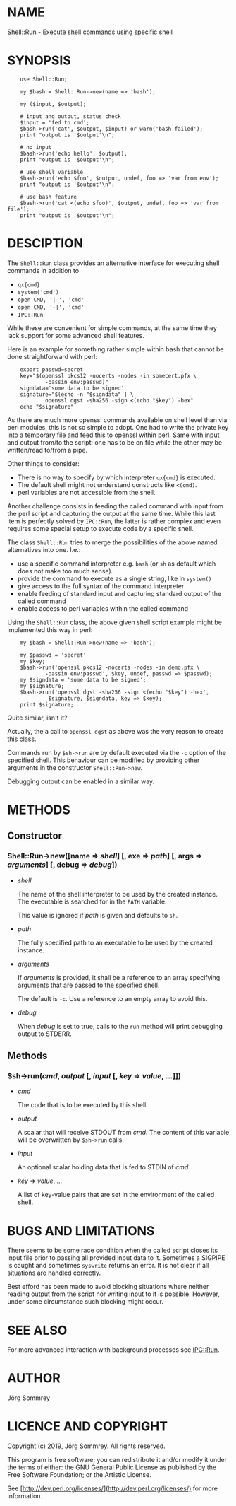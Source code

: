 # NAME

Shell::Run - Execute shell commands using specific shell

# SYNOPSIS

        use Shell::Run;
        
        my $bash = Shell::Run->new(name => 'bash');

        my ($input, $output);

        # input and output, status check
        $input = 'fed to cmd';
        $bash->run('cat', $output, $input) or warn('bash failed');
        print "output is '$output'\n";
        
        # no input
        $bash->run('echo hello', $output);
        print "output is '$output'\n";
        
        # use shell variable
        $bash->run('echo $foo', $output, undef, foo => 'var from env');
        print "output is '$output'\n";

        # use bash feature
        $bash->run('cat <(echo $foo)', $output, undef, foo => 'var from file');
        print "output is '$output'\n";

# DESCIPTION
The `Shell::Run` class provides an alternative interface for executing
shell commands in addition to 

- `qx{cmd}`
- `system('cmd')`
- `open CMD, '|-', 'cmd'`
- `open CMD, '-|', 'cmd'`
- `IPC::Run`

While these are convenient for simple commands, at the same
time they lack support for some advanced shell features.

Here is an example for something rather simple within bash that cannot
be done straightforward with perl:

        export passwd=secret
        key="$(openssl pkcs12 -nocerts -nodes -in somecert.pfx \
                -passin env:passwd)"
        signdata='some data to be signed'
        signature="$(echo -n "$signdata" | \
                openssl dgst -sha256 -sign <(echo "$key") -hex"
        echo "$signature"

As there are much more openssl commands available on shell level
than via perl modules, this is not so simple to adopt.
One had to write the private key into a temporary file and feed
this to openssl within perl.
Same with input and output from/to the script: one has to be
on file while the other may be written/read to/from a pipe.

Other things to consider:

- There is no way to specify by which interpreter `qx{cmd}` is executed.
- The default shell might not understand constructs like `<(cmd)`.
- perl variables are not accessible from the shell.

Another challenge consists in feeding the called command
with input from the perl script and capturing the output at
the same time.
While this last item is perfectly solved by `IPC::Run`,
the latter is rather complex and even requires some special setup to
execute code by a specific shell.

The class `Shell::Run` tries to merge the possibilities of the
above named alternatives into one. I.e.:

- use a specific command interpreter e.g. `bash` (or `sh` as default
which does not make too much sense).
- provide the command to execute as a single string, like in `system()`
- give access to the full syntax of the command interpreter
- enable feeding of standard input and capturing standard output
of the called command 
- enable access to perl variables within the called command

Using the `Shell::Run` class, the above given shell script example
might be implemented this way in perl:

        my $bash = Shell::Run->new(name => 'bash');

        my $passwd = 'secret'
        my $key;
        $bash->run('openssl pkcs12 -nocerts -nodes -in demo.pfx \
                -passin env:passwd', $key, undef, passwd => $passwd);
        my $signdata = 'some data to be signed';
        my $signature;
        $bash->run('openssl dgst -sha256 -sign <(echo "$key") -hex',
                 $signature, $signdata, key => $key);
        print $signature;
Quite similar, isn't it?

Actually, the a call to `openssl dgst` as above was the very reason
to create this class.

Commands run by `$sh->run` are by default executed via the `-c` option
of the specified shell.
This behaviour can be modified by providing other arguments in the
constructor `Shell::Run->new`.

Debugging output can be enabled in a similar way.

# METHODS

## Constructor

### Shell::Run->new(\[name => _shell_\] \[, exe => _path_\] \[, args => _arguments_\] \[, debug => _debug_\])

- _shell_

    The name of the shell interpreter to be used by the
    created instance.
    The executable is searched for in the `PATH` variable.

    This value is ignored if _path_ is given and defaults to `sh`.

- _path_

    The fully specified path to an executable to be used by
    the created instance.

- _arguments_

    If _arguments_ is provided, it shall be a reference to an array
    specifying arguments that are passed to the specified shell.

    The default is `-c`.
    Use a reference to an empty array to avoid this.

- _debug_

    When _debug_ is set to true, calls to the `run` method will print
    debugging output to STDERR.

## Methods

### $sh->run(_cmd_, _output_ \[, _input_ \[, _key_ => _value_, ...\]\])

- _cmd_

    The code that is to be executed by this shell.

- _output_

    A scalar that will receive STDOUT from _cmd_.
    The content of this variable will be overwritten by `$sh->run` calls.

- _input_

    An optional scalar holding data that is fed to STDIN of _cmd_

- _key_ => _value_, ...

    A list of key-value pairs that are set in the environment of the
    called shell.

# BUGS AND LIMITATIONS

There seems to be some race condition when the called script
closes its input file prior to passing all provided input
data to it.
Sometimes a SIGPIPE is caught and sometimes `syswrite`
returns an error.
It is not clear if all situations are handled correctly.

Best efford has been made to avoid blocking situations
where neither reading output from the script
nor writing input to it is possible.
However, under some circumstance such blocking might occur.

# SEE ALSO

For more advanced interaction with background processes see [IPC::Run](https://metacpan.org/pod/IPC::Run).

# AUTHOR

Jörg Sommrey

# LICENCE AND COPYRIGHT

Copyright (c) 2019, Jörg Sommrey. All rights reserved.

This program is free software; you can redistribute it and/or modify it
under the terms of either: the GNU General Public License as published
by the Free Software Foundation; or the Artistic License.

See [http://dev.perl.org/licenses/](http://dev.perl.org/licenses/) for more information.

